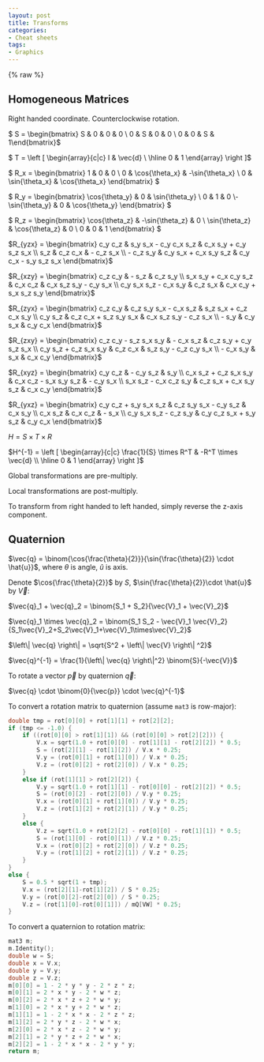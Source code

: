 ```yaml
---
layout: post
title: Transforms
categories:
- Cheat sheets
tags:
- Graphics
---
```


{% raw %}

## Homogeneous Matrices

Right handed coordinate. Counterclockwise rotation.

$ S = \begin{bmatrix} S & 0 & 0 & 0 \\ 0 & S & 0 & 0 \\ 0 & 0 & S & 1\end{bmatrix}$

$ T = \left [ \begin{array}{c|c} I & \vec{d} \\ \hline  0 & 1 \end{array} \right ]$

$ R_x = \begin{bmatrix} 1 & 0 & 0 \\ 0 & \cos{\theta_x} & -\sin{\theta_x} \\ 0 & \sin{\theta_x} & \cos{\theta_x} \end{bmatrix} $

$ R_y = \begin{bmatrix} \cos{\theta_y} & 0 & \sin{\theta_y} \\ 0 & 1 & 0 \\-\sin{\theta_y} & 0 & \cos{\theta_y} \end{bmatrix} $

$ R_z = \begin{bmatrix} \cos{\theta_z} & -\sin{\theta_z} & 0 \\ \sin{\theta_z} & \cos{\theta_z} & 0 \\ 0 & 0 & 1 \end{bmatrix} $

$R_{yzx} = \begin{bmatrix} c_y c_z & s_y s_x - c_y c_x s_z & c_x s_y + c_y s_z s_x \\  s_z & c_z c_x & - c_z s_x \\ - c_z s_y & c_y s_x + c_x s_y s_z & c_y c_x - s_y s_z s_x \end{bmatrix}$

$R_{xzy} = \begin{bmatrix} c_z c_y & - s_z & c_z s_y \\ s_x s_y + c_x c_y s_z & c_x c_z & c_x s_z s_y - c_y s_x \\ c_y s_x s_z - c_x s_y & c_z s_x & c_x c_y + s_x s_z s_y \end{bmatrix}$

$R_{zyx} = \begin{bmatrix}  c_z c_y & c_z s_y s_x - c_x s_z & s_z s_x + c_z c_x s_y \\  c_y s_z & c_z c_x + s_z s_y s_x & c_x s_z s_y - c_z s_x \\  - s_y & c_y s_x & c_y c_x  \end{bmatrix}$

$R_{zxy} = \begin{bmatrix} c_z c_y - s_z s_x s_y & - c_x s_z & c_z s_y + c_y s_z s_x \\ c_y s_z + c_z s_x s_y & c_z c_x & s_z s_y - c_z c_y s_x \\ - c_x s_y & s_x & c_x c_y \end{bmatrix}$

$R_{xyz} = \begin{bmatrix} c_y c_z & - c_y s_z & s_y \\ c_x s_z + c_z s_x s_y & c_x c_z - s_x s_y s_z & - c_y s_x \\ s_x s_z - c_x c_z s_y & c_z s_x + c_x s_y s_z & c_x c_y \end{bmatrix}$

$R_{yxz} = \begin{bmatrix} c_y c_z + s_y s_x s_z & c_z s_y s_x - c_y s_z &   c_x s_y \\  c_x s_z & c_x c_z & - s_x \\ c_y s_x s_z - c_z s_y & c_y c_z s_x + s_y s_z & c_y c_x \end{bmatrix}$

$H = S \times T \times R$

$H^{-1} = \left [ \begin{array}{c|c} \frac{1}{S} \times R^T & -R^T \times \vec{d} \\ \hline  0 & 1 \end{array} \right ]$

Global transformations are pre-multiply.

Local transformations are post-multiply.

To transform from right handed to left handed, simply reverse the z-axis component.

## Quaternion

$\vec{q} = \binom{\cos{\frac{\theta}{2}}}{\sin{\frac{\theta}{2}} \cdot \hat{u}}$, where $\theta$ is angle, $\hat{u}$ is axis.

Denote $\cos{\frac{\theta}{2}}$ by $S$, $\sin{\frac{\theta}{2}}\cdot \hat{u}$ by $\vec{V}$:

$\vec{q}_1 + \vec{q}_2 = \binom{S_1 + S_2}{\vec{V}_1 + \vec{V}_2}$

$\vec{q}_1 \times \vec{q}_2 = \binom{S_1 S_2 - \vec{V}_1 \vec{V}_2}{S_1\vec{V}_2+S_2\vec{V}_1+\vec{V}_1\times\vec{V}_2}$

$\left\| \vec{q} \right\| = \sqrt{S^2 + \left\| \vec{V} \right\| ^2}$

$\vec{q}^{-1} = \frac{1}{\left\| \vec{q} \right\|^2} \binom{S}{-\vec{V}}$

To rotate a vector $\vec{p}$ by quaternion $\vec{q}$: 

$\vec{q} \cdot \binom{0}{\vec{p}} \cdot \vec{q}^{-1}$

To convert a rotation matrix to quaternion (assume `mat3` is row-major):

```cpp
double tmp = rot[0][0] + rot[1][1] + rot[2][2];
if (tmp <= -1.0) {
    if ((rot[0][0] > rot[1][1]) && (rot[0][0] > rot[2][2])) {
        V.x = sqrt(1.0 + rot[0][0] - rot[1][1] - rot[2][2]) * 0.5;
        S = (rot[2][1] - rot[1][2]) / V.x * 0.25;
        V.y = (rot[0][1] + rot[1][0]) / V.x * 0.25;
        V.z = (rot[0][2] + rot[2][0]) / V.x * 0.25;
    }
    else if (rot[1][1] > rot[2][2]) {
        V.y = sqrt(1.0 + rot[1][1] - rot[0][0] - rot[2][2]) * 0.5;
        S = (rot[0][2] - rot[2][0]) / V.y * 0.25;
        V.x = (rot[0][1] + rot[1][0]) / V.y * 0.25;
        V.z = (rot[1][2] + rot[2][1]) / V.y * 0.25;
    }
    else {
        V.z = sqrt(1.0 + rot[2][2] - rot[0][0] - rot[1][1]) * 0.5;
        S = (rot[1][0] - rot[0][1]) / V.z * 0.25;
        V.x = (rot[0][2] + rot[2][0]) / V.z * 0.25;
        V.y = (rot[1][2] + rot[2][1]) / V.z * 0.25;
    }
}
else {
    S = 0.5 * sqrt(1 + tmp);
    V.x = (rot[2][1]-rot[1][2]) / S * 0.25;
    V.y = (rot[0][2]-rot[2][0]) / S * 0.25;
    V.z = (rot[1][0]-rot[0][1]]) / mQ[VW] * 0.25;
}
```

To convert a quaternion to rotation matrix:

```cpp
mat3 m;
m.Identity();
double w = S;
double x = V.x;
double y = V.y;
double z = V.z;
m[0][0] = 1 - 2 * y * y - 2 * z * z;
m[0][1] = 2 * x * y - 2 * w * z;
m[0][2] = 2 * x * z + 2 * w * y;
m[1][0] = 2 * x * y + 2 * w * z;
m[1][1] = 1 - 2 * x * x - 2 * z * z;
m[1][2] = 2 * y * z - 2 * w * x;
m[2][0] = 2 * x * z - 2 * w * y;
m[2][1] = 2 * y * z + 2 * w * x;
m[2][2] = 1 - 2 * x * x - 2 * y * y;
return m;
```
